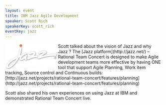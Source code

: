 ```yaml
---
layout: event
title: IBM Jazz Agile Development
speaker: Scott Rich
speakerKey: scott_rich
eventKey: jazz
---
```


<img align="left" class="margin-logo" src="/images/events/jazz.png" alt="Logo Logback">
Scott talked about the vision of Jazz and why Jazz ?
The [Jazz platform](http://jazz.net/) – Rational Team Concert is designed to make Agile development teams more effective
by having ONE tool that support Agile Planning, Work item tracking, Source control and Continuous builds:
[http://jazz.net/projects/rational-team-concert/features/planning](http://jazz.net/projects/rational-team-concert/features/planning)

Scott also shared his own experiences on using Jazz at IBM and demonstrated Rational Team Concert live.
